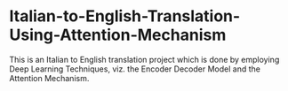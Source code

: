 # Italian-to-English-Translation-Using-Attention-Mechanism
This is an Italian to English translation project which is done by employing Deep Learning Techniques, viz. the Encoder Decoder Model and the Attention Mechanism.

